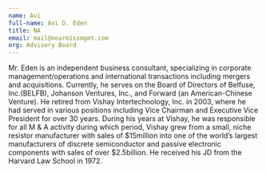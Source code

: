 ```yaml
---
name: Avi
full-name: Avi D. Eden
title: NA
email: mail@nearmissmgmt.com
org: Advisory Board
---
```

  
Mr. Eden is an independent business consultant, specializing in corporate management/operations and international transactions including mergers and acquisitions. Currently, he serves on the Board of Directors of Belfuse, Inc.(BELFB), Johanson Ventures, Inc., and Forward (an American-Chinese Venture).  He retired from Vishay Intertechnology, Inc. in 2003, where he had served in various positions including Vice Chairman and Executive Vice President for over 30 years. During his years at Vishay, he was responsible for all M & A activity during which period, Vishay grew from a small, niche resistor manufacturer with sales of $15million into one of the world’s largest manufacturers of discrete semiconductor and passive electronic components with sales of over $2.5billion. He received his JD from the Harvard Law School in 1972.

